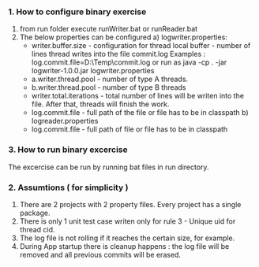 ### 1. How to configure binary exercise

  1) from run folder execute runWriter.bat or runReader.bat
  2) The below properties can be configured
     a) logwriter.properties:
       * writer.buffer.size - configuration for thread local buffer - number of lines thread writes into the file commit.log
        Examples : log.commit.file=D:\\Temp\\commit.log or run as java -cp . -jar logwriter-1.0.0.jar logwriter.properties
       * a.writer.thread.pool - number of type A threads.
       * b.writer.thread.pool - number of type B threads
       * writer.total.iterations - total number of lines will be writen into the file. After that, threads will finish the work.
       * log.commit.file -  full path of the file or file has to be in classpath
     b) logreader.properties
       * log.commit.file - full path of file or file has to be in classpath
       
### 3. How to run binary excercise

  The excercise can be run by running bat files in run directory.
  
 ### 2. Assumtions ( for simplicity )

  1. There are 2 projects with 2 property files. Every project has a single package.
  2. There is only 1 unit test case writen only for rule 3 - Unique uid for thread cid.
  3. The log file is not rolling if it reaches the certain size, for example.
  4. During App startup there is cleanup happens : the log file will be removed and all previous commits will be erased.
